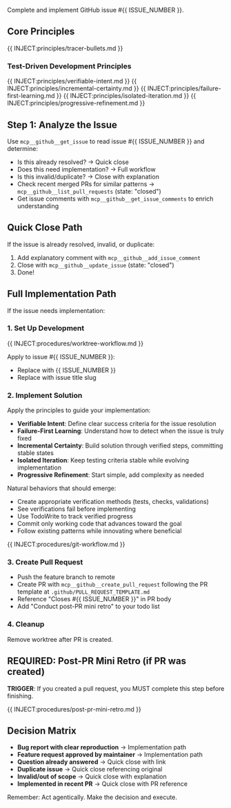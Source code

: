 Complete and implement GitHub issue #{{ ISSUE_NUMBER }}.

## Core Principles
{{ INJECT:principles/tracer-bullets.md }}

### Test-Driven Development Principles
{{ INJECT:principles/verifiable-intent.md }}
{{ INJECT:principles/incremental-certainty.md }}
{{ INJECT:principles/failure-first-learning.md }}
{{ INJECT:principles/isolated-iteration.md }}
{{ INJECT:principles/progressive-refinement.md }}

## Step 1: Analyze the Issue
Use `mcp__github__get_issue` to read issue #{{ ISSUE_NUMBER }} and determine:
- Is this already resolved? → Quick close
- Does this need implementation? → Full workflow
- Is this invalid/duplicate? → Close with explanation
- Check recent merged PRs for similar patterns → `mcp__github__list_pull_requests` (state: "closed")
- Get issue comments with `mcp__github__get_issue_comments` to enrich understanding

## Quick Close Path
If the issue is already resolved, invalid, or duplicate:
1. Add explanatory comment with `mcp__github__add_issue_comment`
2. Close with `mcp__github__update_issue` (state: "closed")
3. Done!

## Full Implementation Path
If the issue needs implementation:

### 1. Set Up Development
{{ INJECT:procedures/worktree-workflow.md }}

Apply to issue #{{ ISSUE_NUMBER }}:
- Replace <NUMBER> with {{ ISSUE_NUMBER }}
- Replace <description> with issue title slug

### 2. Implement Solution
Apply the principles to guide your implementation:
- **Verifiable Intent**: Define clear success criteria for the issue resolution
- **Failure-First Learning**: Understand how to detect when the issue is truly fixed
- **Incremental Certainty**: Build solution through verified steps, committing stable states
- **Isolated Iteration**: Keep testing criteria stable while evolving implementation
- **Progressive Refinement**: Start simple, add complexity as needed

Natural behaviors that should emerge:
- Create appropriate verification methods (tests, checks, validations)
- See verifications fail before implementing
- Use TodoWrite to track verified progress
- Commit only working code that advances toward the goal
- Follow existing patterns while innovating where beneficial

{{ INJECT:procedures/git-workflow.md }}

### 3. Create Pull Request
- Push the feature branch to remote
- Create PR with `mcp__github__create_pull_request` following the PR template at `.github/PULL_REQUEST_TEMPLATE.md`
- Reference "Closes #{{ ISSUE_NUMBER }}" in PR body
- Add "Conduct post-PR mini retro" to your todo list

### 4. Cleanup
Remove worktree after PR is created.

## REQUIRED: Post-PR Mini Retro (if PR was created)
**TRIGGER**: If you created a pull request, you MUST complete this step before finishing.

{{ INJECT:procedures/post-pr-mini-retro.md }}

## Decision Matrix
- **Bug report with clear reproduction** → Implementation path
- **Feature request approved by maintainer** → Implementation path  
- **Question already answered** → Quick close with link
- **Duplicate issue** → Quick close referencing original
- **Invalid/out of scope** → Quick close with explanation
- **Implemented in recent PR** → Quick close with PR reference

Remember: Act agentically. Make the decision and execute.
